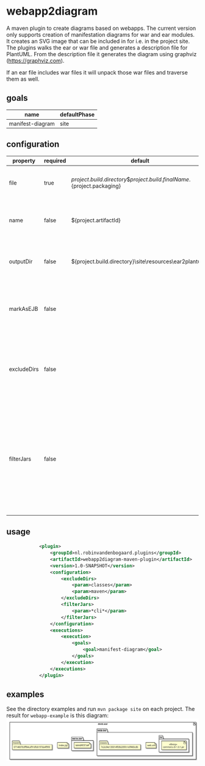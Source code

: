 # webapp2diagram

A maven plugin to create diagrams based on webapps. The current version only supports creation of manifestation diagrams for war and ear modules.
It creates an SVG image that can be included in for i.e. in the project site. The plugins walks the ear or war file and generates a description file for PlantUML. From the description file it generates the diagram using graphviz (https://graphviz.com).

If an ear file includes war files it will unpack those war files and traverse them as well.

## goals
name | defaultPhase
--- | ---
manifest-diagram | site

## configuration
property | required | default | description 
--- | --- | --- | ---
file | true | ${project.build.directory}\${project.build.finalName}.${project.packaging} | The file to generate a plantUML manifestation diagram for.
name | false | ${project.artifactId} | The name of the file the generated manifestation diagram will receive.
outputDir | false | ${project.build.directory}\site\resources\ear2plantuml\ | The target directory where the manifestation diagram will be stored.
markAsEJB | false |  | Haven't had time to figure out ejb detection. For now let the users mark jar files as such.
excludeDirs | false |  | Not all folders are interesting to include in the diagram. I.e. classes. List directories here that will not be traversed.
filterJars | false |  | List with wildcard expression (i.e. "commons-*" that will be matched against jar files (without extension). It will be included if the jar file matches one of the wildcard expressions.

## usage
```xml
            <plugin>
                <groupId>nl.robinvandenbogaard.plugins</groupId>
                <artifactId>webapp2diagram-maven-plugin</artifactId>
                <version>1.0-SNAPSHOT</version>
                <configuration>
                    <excludeDirs>
                        <param>classes</param>
                        <param>maven</param>
                    </excludeDirs>
                    <filterJars>
                        <param>*cli*</param>
                    </filterJars>
                </configuration>
                <executions>
                    <execution>
                        <goals>
                            <goal>manifest-diagram</goal>
                        </goals>
                    </execution>
                </executions>
            </plugin>
```

## examples
See the directory examples and run `mvn package site` on each project. The result for `webapp-example` is this diagram:
![Manifestation diagram for webapp-example.](https://github.com/robinvandenbogaard/webapp2diagram/blob/master/docs/webapp2diagram-simple-war-example.svg "Manifestation diagram for webapp-example.")
